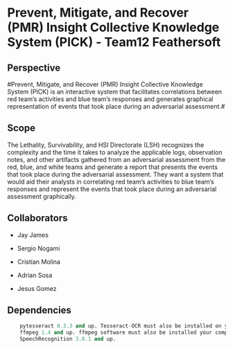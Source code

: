 # Prevent, Mitigate, and Recover (PMR) Insight Collective Knowledge System (PICK) - Team12 Feathersoft

## Perspective
#Prevent, Mitigate, and Recover (PMR) Insight Collective Knowledge System (PICK) is an interactive system that facilitates correlations between red team’s activities and blue team’s responses and generates graphical representation of events that took place during an adversarial assessment.#  

## Scope
The Lethality, Survivability, and HSI Directorate (LSH) recognizes the complexity and the time it takes to analyze the applicable logs, observation notes, and other artifacts gathered from an adversarial assessment from the red, blue, and white teams and generate a report that presents the events that took place during the adversarial assessment.  They want a system that would aid their analysts in correlating red team’s activities to blue team’s responses and represent the events that took place during an adversarial assessment graphically.

## Collaborators

  * Jay James

  * Sergio Nogami

  * Cristian Molina

  * Adrian Sosa

  * Jesus Gomez
  
## Dependencies
  ``` Python version 3.7
      pytesseract 0.3.3 and up. Tesseract-OCR must also be installed on your computer.
      ffmpeg 1.4 and up. ffmpeg software must also be installed your computer.
      SpeechRecognition 3.8.1 and up.
  ``` 
  
